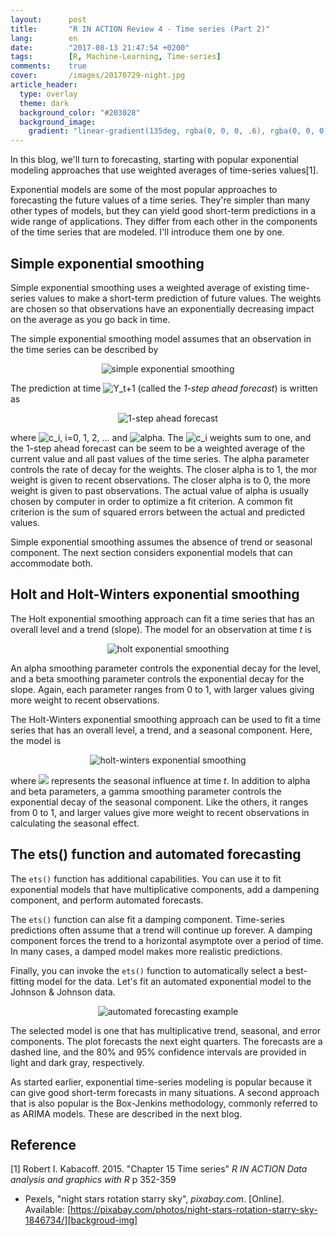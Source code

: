 ```yaml
---
layout:      post
title:       "R IN ACTION Review 4 - Time series (Part 2)"
lang:        en
date:        "2017-08-13 21:47:54 +0200"
tags:        [R, Machine-Learning, Time-series]
comments:    true
cover:       /images/20170729-night.jpg
article_header:
  type: overlay
  theme: dark
  background_color: "#203028"
  background_image:
    gradient: "linear-gradient(135deg, rgba(0, 0, 0, .6), rgba(0, 0, 0, .4))"
---
```


In this blog, we'll turn to forecasting, starting with popular exponential
modeling approaches that use weighted averages of time-series values[1].

Exponential models are some of the most popular approaches to forecasting the
future values of a time series. They're simpler than many other types of models,
but they can yield good short-term predictions in a wide range of applications.
They differ from each other in the components of the time series that are modeled.
I'll introduce them one by one.

## Simple exponential smoothing

Simple exponential smoothing uses a weighted average of existing time-series
values to make a short-term prediction of future values. The weights are chosen
so that observations have an exponentially decreasing impact on the average as
you go back in time.

The simple exponential smoothing model assumes that an observation in the time
series can be described by

<p align="center">
<img alt="simple exponential smoothing" src="https://latex.codecogs.com/gif.latex?\fn_jvn&space;Y_{t}&space;=&space;level&space;&plus;&space;irregular_{t}"/>
</p>

The prediction at time <img alt="Y_t+1" src="https://latex.codecogs.com/gif.latex?\fn_jvn&space;Y_{t&plus;1}"/>
(called the _1-step ahead forecast_) is written as

<p align="center">
<img alt="1-step ahead forecast" src="https://latex.codecogs.com/gif.latex?\fn_jvn&space;Y_{t&plus;1}&space;=&space;c_{t}Y_{t}&space;&plus;&space;c_{1}Y_{t-1}&space;&plus;&space;c_{2}Y_{t-2}&space;&plus;&space;..."/>
</p>

where
<img alt="c_i" src="https://latex.codecogs.com/gif.latex?\fn_jvn&space;c_{i}&space;=&space;\alpha&space;(1-\alpha&space;)^{i}"/>,
i=0, 1, 2, ... and
<img alt="alpha" src="https://latex.codecogs.com/gif.latex?\fn_jvn&space;0&space;\leq&space;\alpha&space;\leq&space;1"/>.
The <img alt="c_i" src="https://latex.codecogs.com/gif.latex?\fn_jvn&space;c_{i}"/>
weights sum to one, and the 1-step ahead forecast can be seem to be a weighted
average of the current value and all past values of the time series. The alpha
parameter controls the rate of decay for the weights. The closer alpha is to 1,
the mor weight is given to recent observations. The closer alpha is to 0, the
more weight is given to past observations. The actual value of alpha is usually
chosen by computer in order to optimize a fit criterion. A common fit criterion
is the sum of squared errors between the actual and predicted values.

Simple exponential smoothing assumes the absence of trend or seasonal component.
The next section considers exponential models that can accommodate both.

## Holt and Holt-Winters exponential smoothing

The Holt exponential smoothing approach can fit a time series that has an
overall level and a trend (slope). The model for an observation at time _t_ is

<p align="center">
<img alt="holt exponential smoothing" src="https://latex.codecogs.com/gif.latex?\fn_jvn&space;Y_{t}&space;=&space;level&space;&plus;&space;slope&space;*&space;t&space;&plus;&space;irregular_{t}"/>
</p>

An alpha smoothing parameter controls the exponential decay for the level, and
a beta smoothing parameter controls the exponential decay for the slope. Again,
each parameter ranges from 0 to 1, with larger values giving more weight to
recent observations.

The Holt-Winters exponential smoothing approach can be used to fit a time series
that has an overall level, a trend, and a seasonal component. Here, the model is

<p align="center">
<img alt="holt-winters exponential smoothing" src="https://latex.codecogs.com/gif.latex?\fn_jvn&space;Y_{t}&space;=&space;level&space;&plus;&space;slope&space;*&space;t&space;&plus;&space;s_{t}&space;&plus;&space;irregular_{t}"/>
</p>

where
<img src="https://latex.codecogs.com/gif.latex?\fn_jvn&space;s_{t}"/> represents
the seasonal influence at time _t_. In addition to alpha and beta parameters, a
gamma smoothing parameter controls the exponential decay of the seasonal
component. Like the others, it ranges from 0 to 1, and larger values give more
weight to recent observations in calculating the seasonal effect.

## The ets() function and automated forecasting

The `ets()` function has additional capabilities. You can use it to fit
exponential models that have multiplicative components, add a dampening
component, and perform automated forecasts.

The `ets()` function can alse fit a damping component. Time-series predictions
often assume that a trend will continue up forever. A damping component forces
the trend to a horizontal asymptote over a period of time. In many cases, a
damped model makes more realistic predictions.

Finally, you can invoke the `ets()` function to automatically select a
best-fitting model for the data. Let's fit an automated exponential model to the
Johnson & Johnson data.

<p align="center">
  <img alt="automated forecasting example"
  src="{{ site.baseurl }}/images/20170813-automated-forecasting.png"/>
</p>

The selected model is one that has multiplicative trend, seasonal, and error
components. The plot forecasts the next eight quarters. The forecasts are a
dashed line, and the 80% and 95% confidence intervals are provided in light and
dark gray, respectively.

As started earlier, exponential time-series modeling is popular because it can
give good short-term forecasts in many situations. A second approach that is
also popular is the Box-Jenkins methodology, commonly referred to as ARIMA
models. These are described in the next blog.

## Reference

[1] Robert I. Kabacoff. 2015. "Chapter 15 Time series" _R IN ACTION Data
analysis and graphics with R_ p 352-359

- Pexels, "night stars rotation starry sky", _pixabay.com_. [Online]. Available: [https://pixabay.com/photos/night-stars-rotation-starry-sky-1846734/][backgroud-img]

[backgroud-img]: https://pixabay.com/photos/night-stars-rotation-starry-sky-1846734/
